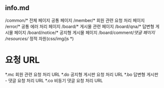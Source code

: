## info.md
/common/*  		전체 페이지 공통 페이지
/member/*  	 	회원 관련 요청 처리 페이지
/error/*   	 	공통 에러 처리 페이지
/board/*    	게시물 관련 페이지
/board/qna/*	답변형 게시물 페이지
/board/notice/*	공지형 게시물 페이지
/board/comment/*댓글 페이지
/resources/*	정적 자원(css/img/js *) 

# 요청 URL
*.mc 			회원 관련 요청 처리 URL
*.do			공지형 게시판 요청 처리 URL
*.bo			답변형 게시판 - 댓글 요청 처리 URL
*.co			비동기 댓글 요청 처리 URL














